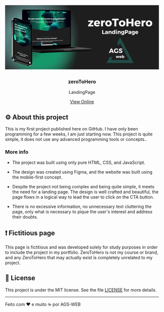 <h1 align="center">
    <img alt="readme banner" src="./assets/img/readme-banner.png" />
</h1>

<h3 align="center">
  zeroToHero
</h3>

<p align="center">LandingPage</blockquote>

<p align="center">
  <a href="https://zerotohero-landing.netlify.app" target="_blank">
    View Online
  </a>
</p>

## ⚙️ About this project

This is my first project published here on GitHub. I have only been programming for a few weeks, I am just starting now. This project is quite simple, it does not use any advanced programming tools or concepts..

### More info

- The project was built using only pure HTML, CSS, and JavaScript.

- The design was created using Figma, and the website was built using the mobile-first concept.

- Despite the project not being complex and being quite simple, it meets the need for a landing page. The design is well crafted and beautiful, the page flows in a logical way to lead the user to click on the CTA button.

- There is no excessive information, no unnecessary text cluttering the page, only what is necessary to pique the user's interest and address their doubts.

## ❗ Fictitious page

This page is fictitious and was developed solely for study purposes in order to include the project in my portfolio. ZeroToHero is not my course or brand, and any ZeroToHero that may actually exist is completely unrelated to my project.

## :memo: License

This project is under the MIT license. See the file [LICENSE](LICENSE.md) for more details.

---

Feito com ❤ e muito ☕ por AGS-WEB